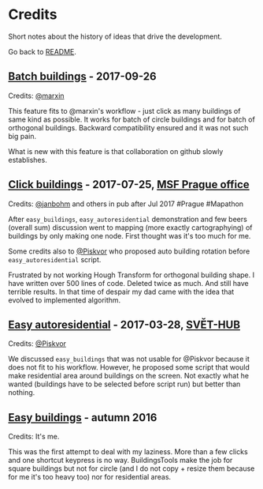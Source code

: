 # Credits
Short notes about the history of ideas that drive the development.

Go back to [README](../README.md).

## [Batch buildings] - 2017-09-26
Credits: [@marxin]

This feature fits to @marxin's workflow - just click as many buildings of same
kind as possible. It works for batch of circle buildings and for batch of
orthogonal buildings. Backward compatibility ensured and it was not such big
pain.

What is new with this feature is that collaboration on github slowly
establishes.

## [Click buildings] - 2017-07-25, [MSF Prague office]
Credits: [@janbohm] and others in pub after Jul 2017 #Prague #Mapathon

After `easy_buildings`, `easy_autoresidential` demonstration and few beers
(overall sum) discussion went to mapping (more exactly cartographying) of
buildings by only making one node. First thought was it's too much for me.

Some credits also to [@Piskvor] who proposed auto building rotation before
`easy_autoresidential` script.

Frustrated by not working Hough Transform for orthogonal building shape. I have
written over 500 lines of code. Deleted twice as much. And still have terrible
results. In that time of despair my dad came with the idea that evolved to
implemented algorithm.

## [Easy autoresidential] - 2017-03-28, [SVĚT-HUB]
Credits: [@Piskvor]

We discussed `easy_buildings` that was not usable for @Piskvor because it
does not fit to his workflow. However, he proposed some script that would
make residential area around buildings on the screen. Not exactly what he
wanted (buildings have to be selected before script run) but better than
nothing.

## [Easy buildings] - autumn 2016
Credits: It's me.

This was the first attempt to deal with my laziness. More than a few
clicks and one shortcut keypress is no way. BuildingsTools make the job
for square buildings but not for circle (and I do not copy + resize them
because for me it's too heavy too) nor for residential areas.

[Batch buildings]: https://github.com/qeef/josm-scripts/issues/11
[@marxin]: https://github.com/marxin
[Click buildings]: ./user/click_buildings.md
[MSF Prague office]: http://www.lekari-bez-hranic.cz/en
[@janbohm]: https://twitter.com/janbohm
[Easy autoresidential]: ./user/easy_autoresidential.md
[SVĚT-HUB]: http://www.svet-hub.cz/
[@Piskvor]: https://github.com/piskvor
[Easy buildings]: ./user/easy_buildings.md
